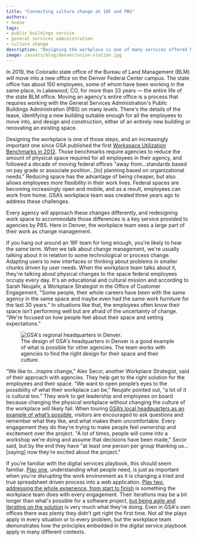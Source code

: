 ```yaml
---
title: "Connecting culture change at 18F and PBS"
authors:
- boone
tags:
- public buildings service
- general services administration
- culture change
description: "Designing the workplace is one of many services offered by GSA's Public Buildings Service. In Lakewood, CO, the team approaches the task as consultants working with agencies to change their space and the culture to go with it."
image: /assets/blog/denver/union-station.jpg
---
```

In 2019, the Colorado state office of the Bureau of Land Management
(BLM) will move into a new office on the Denver Federal Center campus.
The state office has about 150 employees, some of whom have been working
in the same place, in Lakewood, CO, for more than 33 years — the entire
life of the state BLM office. Moving an agency's entire office is a
process that requires working with the General Services Administration's
Public Buildings Administration (PBS) on many levels. There's the
details of the lease, identifying a new building suitable enough for all
the employees to move into, and design and construction, either of an
entirely new building or renovating an existing space.

Designing the workplace is one of those steps, and an increasingly
important one since GSA published the first [Workspace Utilization
Benchmarks in
2012](http://www.gsa.gov/graphics/ogp/Workspace_Utilization_Banchmark_July_2012.pdf).
Those benchmarks require agencies to reduce the amount of physical space
required for all employees in their agency, and followed a decade of
moving federal offices "away from…standards based on pay grade or
associate position…[to] planning based on organizational needs."
Reducing space has the advantage of being cheaper, but also allows
employees more flexibility in their work lives. Federal spaces are
becoming increasingly open and mobile, and as a result, employees can
work from home. GSA’s workplace team was created three years ago to
address these challenges.

Every agency will approach these changes differently, and redesigning
work space to accommodate those differences is a key service provided to
agencies by PBS. Here in Denver, the workplace team sees a large part of
their work as change management.

If you hang out around an 18F team for long enough, you're likely to
hear the same term. When we talk about change management, we're usually
talking about it in relation to some technological or process change.
Adapting users to new interfaces or thinking about problems in smaller
chunks driven by user needs. When the workplace team talks about it,
they're talking about physical changes to the space federal employees
occupy every day. It's an educational and cultural mission and according
to Sarah Neujahr, a Workplace Strategist in the Office of Customer
Engagement, "Some people, their whole careers have been with the same
agency in the same space and maybe even had the same work furniture for
the last 30 years.” In situations like that, the employees often know
their space isn’t performing well but are afraid of the uncertainty of
change. “We're focused on how people feel about their space and setting
expectations."

<figure>
  <img src="{{site.baseurl}}{{page.image}}" alt="GSA's regional headquarters in Denver.">
  <figcaption>The design of GSA's headquarters in Denver is a good example of what is possible for other agencies. The team works with agencies to find the right design for their space and their culture.</figcaption>
</figure>

“We like to…inspire change,” Alex Secor, another Workplace Strategist,
said of their approach with agencies. They help get to the right
solution for the employees and their space. “We want to open people’s
eyes to the possibility of what their workplace can be,” Neujahr pointed
out, “a lot of it is cultural too.” They work to get leadership and
employees on board because changing the physical workplace without
changing the culture of the workplace will likely fail. When touring
[GSA’s local headquarters as an example of what’s
possible](https://18f.gsa.gov/2016/10/14/iterative-workplace-design-denver-federal-center/),
visitors are encouraged to ask questions and remember what they like,
and what makes them uncomfortable. Every engagement they do they’re
trying to make people feel ownership and excitement over the project. "A
lot of times, people will come into a workshop we're doing and assume
that decisions have been made," Secor said, but by the end they have "at
least one person per group thanking us…[saying] now they’re excited
about the project."

If you’re familiar with the digital services playbook, this should seem
familiar. [Play one](https://playbook.cio.gov/#play1), understanding what people need, is just as
important when you're disrupting the work environment as it is changing
a tried and true spreadsheet driven process into a web application.
[Play two, addressing the whole experience, from start to finish](https://playbook.cio.gov/#play2) is
something the workplace team does with every engagement. Their
iterations may be a bit longer than what's possible for a software
project, [but being agile and iterating on the solution](https://playbook.cio.gov/#play4) is very much
what they're doing. Even in GSA's own offices there was plenty they
didn’t get right the first time. Not all the plays apply in every
situation or to every problem, but the workplace team demonstrates how
the principles embedded in the digital service playbook apply in many
different contexts.
